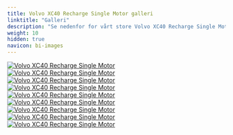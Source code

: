 ```yaml
---
title: Volvo XC40 Recharge Single Motor galleri
linktitle: "Galleri"
description: "Se nedenfor for vårt store Volvo XC40 Recharge Single Motor bildegalleri. Klikk på bildene for høyoppløselige versjoner."
weight: 10
hidden: true
navicon: bi-images
---
```

<!-- markdownlint-disable MD033 -->
<div class="row" id ="my-gallery">
	<div class="pswp-grid-item col-6 col-md-4">
		<a href="https://media.evkx.net/multimedia/models/volvo/xc40/xc40_recharge_single_motor/exterior_1.jpg"
data-pswp-src="https://media.evkx.net/multimedia/models/volvo/xc40/xc40_recharge_single_motor/exterior_1.jpg"
data-pswp-width="1920"
data-pswp-height="1080" 
target="_blank">
			<img src="https://media.evkx.net/multimedia/models/volvo/xc40/xc40_recharge_single_motor/exterior_1_xst.jpg" alt="Volvo XC40 Recharge Single Motor" class="img-fluid img-thumbnail" />
		</a>
	</div>
	<div class="pswp-grid-item col-6 col-md-4">
		<a href="https://media.evkx.net/multimedia/models/volvo/xc40/xc40_recharge_single_motor/exterior_2.jpg"
data-pswp-src="https://media.evkx.net/multimedia/models/volvo/xc40/xc40_recharge_single_motor/exterior_2.jpg"
data-pswp-width="1920"
data-pswp-height="1080" 
target="_blank">
			<img src="https://media.evkx.net/multimedia/models/volvo/xc40/xc40_recharge_single_motor/exterior_2_xst.jpg" alt="Volvo XC40 Recharge Single Motor" class="img-fluid img-thumbnail" />
		</a>
	</div>
	<div class="pswp-grid-item col-6 col-md-4">
		<a href="https://media.evkx.net/multimedia/models/volvo/xc40/xc40_recharge_single_motor/frontseats_1.jpg"
data-pswp-src="https://media.evkx.net/multimedia/models/volvo/xc40/xc40_recharge_single_motor/frontseats_1.jpg"
data-pswp-width="1920"
data-pswp-height="1080" 
target="_blank">
			<img src="https://media.evkx.net/multimedia/models/volvo/xc40/xc40_recharge_single_motor/frontseats_1_xst.jpg" alt="Volvo XC40 Recharge Single Motor" class="img-fluid img-thumbnail" />
		</a>
	</div>
	<div class="pswp-grid-item col-6 col-md-4">
		<a href="https://media.evkx.net/multimedia/models/volvo/xc40/xc40_recharge_single_motor/frontseats_2.jpg"
data-pswp-src="https://media.evkx.net/multimedia/models/volvo/xc40/xc40_recharge_single_motor/frontseats_2.jpg"
data-pswp-width="1920"
data-pswp-height="1080" 
target="_blank">
			<img src="https://media.evkx.net/multimedia/models/volvo/xc40/xc40_recharge_single_motor/frontseats_2_xst.jpg" alt="Volvo XC40 Recharge Single Motor" class="img-fluid img-thumbnail" />
		</a>
	</div>
	<div class="pswp-grid-item col-6 col-md-4">
		<a href="https://media.evkx.net/multimedia/models/volvo/xc40/xc40_recharge_single_motor/headlights_1.jpg"
data-pswp-src="https://media.evkx.net/multimedia/models/volvo/xc40/xc40_recharge_single_motor/headlights_1.jpg"
data-pswp-width="1080"
data-pswp-height="1080" 
target="_blank">
			<img src="https://media.evkx.net/multimedia/models/volvo/xc40/xc40_recharge_single_motor/headlights_1_xst.jpg" alt="Volvo XC40 Recharge Single Motor" class="img-fluid img-thumbnail" />
		</a>
	</div>
	<div class="pswp-grid-item col-6 col-md-4">
		<a href="https://media.evkx.net/multimedia/models/volvo/xc40/xc40_recharge_single_motor/main_1.jpg"
data-pswp-src="https://media.evkx.net/multimedia/models/volvo/xc40/xc40_recharge_single_motor/main_1.jpg"
data-pswp-width="1920"
data-pswp-height="1080" 
target="_blank">
			<img src="https://media.evkx.net/multimedia/models/volvo/xc40/xc40_recharge_single_motor/main_1_xst.jpg" alt="Volvo XC40 Recharge Single Motor" class="img-fluid img-thumbnail" />
		</a>
	</div>
	<div class="pswp-grid-item col-6 col-md-4">
		<a href="https://media.evkx.net/multimedia/models/volvo/xc40/xc40_recharge_single_motor/screens_1.jpg"
data-pswp-src="https://media.evkx.net/multimedia/models/volvo/xc40/xc40_recharge_single_motor/screens_1.jpg"
data-pswp-width="3000"
data-pswp-height="2249" 
target="_blank">
			<img src="https://media.evkx.net/multimedia/models/volvo/xc40/xc40_recharge_single_motor/screens_1_xst.jpg" alt="Volvo XC40 Recharge Single Motor" class="img-fluid img-thumbnail" />
		</a>
	</div>
	<div class="pswp-grid-item col-6 col-md-4">
		<a href="https://media.evkx.net/multimedia/models/volvo/xc40/xc40_recharge_single_motor/screens_2.jpg"
data-pswp-src="https://media.evkx.net/multimedia/models/volvo/xc40/xc40_recharge_single_motor/screens_2.jpg"
data-pswp-width="3000"
data-pswp-height="2250" 
target="_blank">
			<img src="https://media.evkx.net/multimedia/models/volvo/xc40/xc40_recharge_single_motor/screens_2_xst.jpg" alt="Volvo XC40 Recharge Single Motor" class="img-fluid img-thumbnail" />
		</a>
	</div>
	<div class="pswp-grid-item col-6 col-md-4">
		<a href="https://media.evkx.net/multimedia/models/volvo/xc40/xc40_recharge_single_motor/trunk_1.jpg"
data-pswp-src="https://media.evkx.net/multimedia/models/volvo/xc40/xc40_recharge_single_motor/trunk_1.jpg"
data-pswp-width="3000"
data-pswp-height="2250" 
target="_blank">
			<img src="https://media.evkx.net/multimedia/models/volvo/xc40/xc40_recharge_single_motor/trunk_1_xst.jpg" alt="Volvo XC40 Recharge Single Motor" class="img-fluid img-thumbnail" />
		</a>
	</div>
</div>
<script type="module">
  import PhotoSwipeLightbox from '/js/photoswipe-lightbox.esm.js';
    const lightbox = new PhotoSwipeLightbox({
       gallery: '#my-gallery',
        children: 'a',
        pswpModule: () => import('/js/photoswipe.esm.js')
    });
lightbox.init();
</script>
